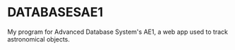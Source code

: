 # DATABASESAE1
My program for Advanced Database System's AE1, a web app used to track astronomical objects.
